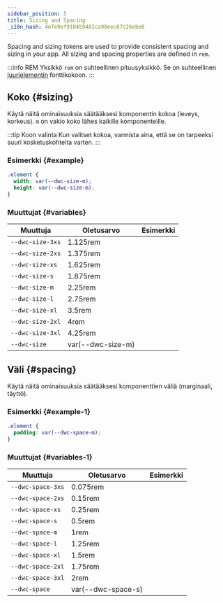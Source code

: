 ```yaml
---
sidebar_position: 5
title: Sizing and Spacing
_i18n_hash: 4efe9ef910459481ca90eec87c26ebe0
---
```

Spacing and sizing tokens are used to provide consistent spacing and sizing in your app. All sizing and spacing properties are defined in `rem`.

:::info REM Yksikkö
`rem` on suhteellinen pituusyksikkö. Se on suhteellinen [juurielementin](https://developer.mozilla.org/en-US/docs/Web/HTML/Element/html) fonttikokoon.
:::

## Koko {#sizing}

Käytä näitä ominaisuuksia säätääksesi komponentin kokoa (leveys, korkeus). `m` on vakio koko lähes kaikille komponenteille.

:::tip Koon valinta
Kun valitset kokoa, varmista aina, että se on tarpeeksi suuri kosketuskohteita varten.
:::

### Esimerkki {#example}

```css
.element {
  width: var(--dwc-size-m);
  height: var(--dwc-size-m);
}
```

### Muuttujat {#variables}

| **Muuttuja**     | **Oletusarvo** | **Esimerkki**                         |
| ---------------- | ----------------- | ----------------------------------- |
| `--dwc-size-3xs` | 1.125rem          | <SizingBox size="--dwc-size-3xs" /> |
| `--dwc-size-2xs` | 1.375rem          | <SizingBox size="--dwc-size-2xs" /> |
| `--dwc-size-xs`  | 1.625rem          | <SizingBox size="--dwc-size-xs" />  |
| `--dwc-size-s`   | 1.875rem          | <SizingBox size="--dwc-size-s" />   |
| `--dwc-size-m`   | 2.25rem           | <SizingBox size="--dwc-size-m" />   |
| `--dwc-size-l`   | 2.75rem           | <SizingBox size="--dwc-size-l" />   |
| `--dwc-size-xl`  | 3.5rem            | <SizingBox size="--dwc-size-xl" />  |
| `--dwc-size-2xl` | 4rem              | <SizingBox size="--dwc-size-2xl" /> |
| `--dwc-size-3xl` | 4.25rem           | <SizingBox size="--dwc-size-3xl" /> |
| `--dwc-size`     | var(--dwc-size-m) | <SizingBox size="--dwc-size" />     |

## Väli {#spacing}

Käytä näitä ominaisuuksia säätääksesi komponenttien väliä (marginaali, täyttö).

### Esimerkki {#example-1}

```css
.element {
  padding: var(--dwc-space-m);
}
```

### Muuttujat {#variables-1}

| **Muuttuja**      | **Oletusarvo**  | **Esimerkki**                            |
| ----------------- | ------------------ | -------------------------------------- |
| `--dwc-space-3xs` | 0.075rem           | <SpacingBox space="--dwc-space-3xs" /> |
| `--dwc-space-2xs` | 0.15rem            | <SpacingBox space="--dwc-space-2xs" /> |
| `--dwc-space-xs`  | 0.25rem            | <SpacingBox space="--dwc-space-xs" />  |
| `--dwc-space-s`   | 0.5rem             | <SpacingBox space="--dwc-space-s" />   |
| `--dwc-space-m`   | 1rem               | <SpacingBox space="--dwc-space-m" />   |
| `--dwc-space-l`   | 1.25rem            | <SpacingBox space="--dwc-space-l" />   |
| `--dwc-space-xl`  | 1.5rem             | <SpacingBox space="--dwc-space-xl" />  |
| `--dwc-space-2xl` | 1.75rem            | <SpacingBox space="--dwc-space-2xl" /> |
| `--dwc-space-3xl` | 2rem               | <SpacingBox space="--dwc-space-3xl" /> |
| `--dwc-space`     | var(--dwc-space-s) | <SpacingBox space="--dwc-space" />     |
